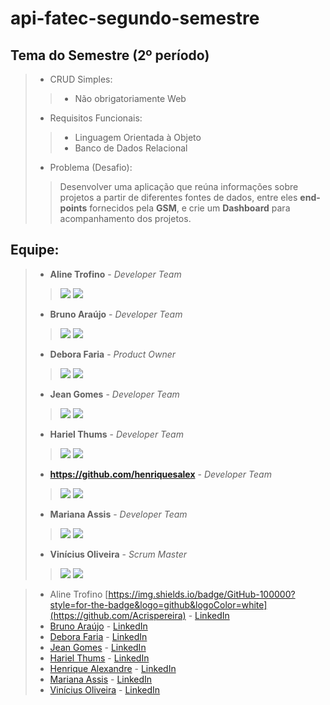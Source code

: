 # api-fatec-segundo-semestre

## Tema do Semestre (2º período)
>
> * CRUD Simples:
>> * Não obrigatoriamente Web
>
> * Requisitos Funcionais:
>> * Linguagem Orientada à Objeto
>> * Banco de Dados Relacional
> * Problema (Desafio):
>> Desenvolver uma aplicação que reúna informações sobre projetos a partir de diferentes fontes de dados, entre eles __end-points__ fornecidos pela __GSM__, e crie um __Dashboard__ para acompanhamento dos projetos.
>
## Equipe:

> * __Aline Trofino__ - *Developer Team* 
> 
> > [![](https://img.shields.io/badge/GitHub-100000?style=for-the-badge&logo=github&logoColor=white)](https://github.com/Acrispereira) [![](https://img.shields.io/badge/LinkedIn-0077B5?style=for-the-badge&logo=linkedin&logoColor=white)](https://www.linkedin.com/in/alinetrofino/)
>
> * __Bruno Araújo__ - *Developer Team* 
> 
> > [![](https://img.shields.io/badge/GitHub-100000?style=for-the-badge&logo=github&logoColor=white)](https://github.com/dimorais1) [![](https://img.shields.io/badge/LinkedIn-0077B5?style=for-the-badge&logo=linkedin&logoColor=white)]()
>
> * __Debora Faria__ - *Product Owner* 
> 
> > [![](https://img.shields.io/badge/GitHub-100000?style=for-the-badge&logo=github&logoColor=white)](https://github.com/deborafaria01) [![](https://img.shields.io/badge/LinkedIn-0077B5?style=for-the-badge&logo=linkedin&logoColor=white)](https://www.linkedin.com/in/debora-faria2109/)
>
> * __Jean Gomes__ - *Developer Team* 
> 
> > [![](https://img.shields.io/badge/GitHub-100000?style=for-the-badge&logo=github&logoColor=white)](https://github.com/jeangomes3) [![](https://img.shields.io/badge/LinkedIn-0077B5?style=for-the-badge&logo=linkedin&logoColor=white)](https://www.linkedin.com/in/jean-santos-562b74200/?trk=public-profile-join-page)
>
> * __Hariel Thums__ - *Developer Team* 
> 
> > [![](https://img.shields.io/badge/GitHub-100000?style=for-the-badge&logo=github&logoColor=white)](https://github.com/HarielThums) [![](https://img.shields.io/badge/LinkedIn-0077B5?style=for-the-badge&logo=linkedin&logoColor=white)](https://www.linkedin.com/in/hariel-thums/)
>
> * __https://github.com/henriquesalex__ - *Developer Team* 
> 
> > [![](https://img.shields.io/badge/GitHub-100000?style=for-the-badge&logo=github&logoColor=white)](https://github.com/henriquesalex) [![](https://img.shields.io/badge/LinkedIn-0077B5?style=for-the-badge&logo=linkedin&logoColor=white)](https://www.linkedin.com/in/henrique-souza-alexandre-30373016b/)
>
> * __Mariana Assis__ - *Developer Team* 
> 
> > [![](https://img.shields.io/badge/GitHub-100000?style=for-the-badge&logo=github&logoColor=white)](https://github.com/mariana299) [![](https://img.shields.io/badge/LinkedIn-0077B5?style=for-the-badge&logo=linkedin&logoColor=white)](https://www.linkedin.com/in/mariana-assis-23514061/)
>
> * __Vinícius Oliveira__ - *Scrum Master* 
> 
> > [![](https://img.shields.io/badge/GitHub-100000?style=for-the-badge&logo=github&logoColor=white)](https://github.com/vinicius-hso) [![](https://img.shields.io/badge/LinkedIn-0077B5?style=for-the-badge&logo=linkedin&logoColor=white)](https://www.linkedin.com/in/viniciushso/)
>

> * Aline Trofino [https://img.shields.io/badge/GitHub-100000?style=for-the-badge&logo=github&logoColor=white](https://github.com/Acrispereira) - [LinkedIn](https://www.linkedin.com/in/alinetrofino/)
> * [Bruno Araújo](https://github.com/dimorais1) - [LinkedIn]()
> * [Debora Faria](https://github.com/deborafaria01) - [LinkedIn](https://www.linkedin.com/in/debora-faria2109/)
> * [Jean Gomes](https://github.com/jeangomes3) - [LinkedIn](https://www.linkedin.com/in/jean-santos-562b74200/?trk=public-profile-join-page)
> * [Hariel Thums](https://github.com/HarielThums) - [LinkedIn](https://www.linkedin.com/in/hariel-thums/)
> * [Henrique Alexandre](https://github.com/henriquesalex) - [LinkedIn](https://www.linkedin.com/in/henrique-souza-alexandre-30373016b/)
> * [Mariana Assis](https://github.com/mariana299) - [LinkedIn](https://www.linkedin.com/in/mariana-assis-23514061/)
> * [Vinícius Oliveira](https://github.com/vinicius-hso) - [LinkedIn](https://www.linkedin.com/in/viniciushso/)
